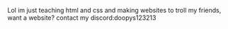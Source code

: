 Lol im just teaching html and css and making websites to troll my friends, want a website? contact my discord:doopys123213

